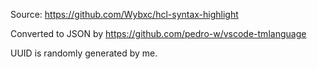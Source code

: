 Source: https://github.com/Wybxc/hcl-syntax-highlight

Converted to JSON by https://github.com/pedro-w/vscode-tmlanguage

UUID is randomly generated by me.
